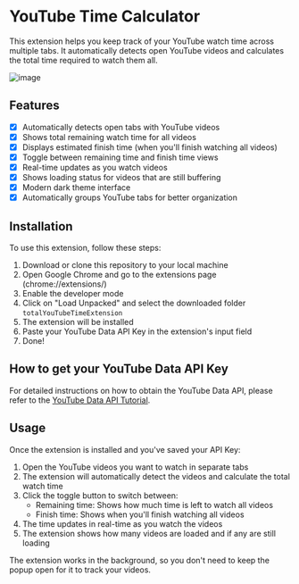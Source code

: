 # YouTube Time Calculator

This extension helps you keep track of your YouTube watch time across multiple tabs. It automatically detects open YouTube videos and calculates the total time required to watch them all.

![image](https://github.com/LautiLosio/totalYouTubeTimeExtension/assets/38726997/f749360e-c13c-4560-8dce-decbfc2cade7)

## Features

- [x] Automatically detects open tabs with YouTube videos
- [x] Shows total remaining watch time for all videos
- [x] Displays estimated finish time (when you'll finish watching all videos)
- [x] Toggle between remaining time and finish time views
- [x] Real-time updates as you watch videos
- [x] Shows loading status for videos that are still buffering
- [x] Modern dark theme interface
- [x] Automatically groups YouTube tabs for better organization

## Installation

To use this extension, follow these steps:

1. Download or clone this repository to your local machine
2. Open Google Chrome and go to the extensions page (chrome://extensions/)
3. Enable the developer mode
4. Click on "Load Unpacked" and select the downloaded folder `totalYouTubeTimeExtension`
5. The extension will be installed
6. Paste your YouTube Data API Key in the extension's input field
7. Done!

## How to get your YouTube Data API Key

For detailed instructions on how to obtain the YouTube Data API, please refer to the [YouTube Data API Tutorial](getYoutubeAPI.md).

## Usage

Once the extension is installed and you've saved your API Key:

1. Open the YouTube videos you want to watch in separate tabs
2. The extension will automatically detect the videos and calculate the total watch time
3. Click the toggle button to switch between:
   - Remaining time: Shows how much time is left to watch all videos
   - Finish time: Shows when you'll finish watching all videos
4. The time updates in real-time as you watch the videos
5. The extension shows how many videos are loaded and if any are still loading

The extension works in the background, so you don't need to keep the popup open for it to track your videos.
